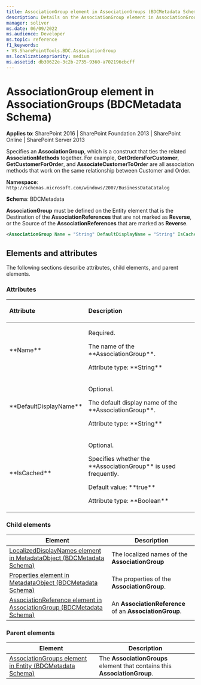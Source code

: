 ```yaml
---
title: AssociationGroup element in AssociationGroups (BDCMetadata Schema)
description: Details on the AssociationGroup element in AssociationGroups (BDCMetadata Schema)
manager: soliver
ms.date: 06/09/2022
ms.audience: Developer
ms.topic: reference
f1_keywords:
- VS.SharePointTools.BDC.AssociationGroup
ms.localizationpriority: medium
ms.assetid: db30622e-3c2b-2735-9360-a702196cbcff
---
```


# AssociationGroup element in AssociationGroups (BDCMetadata Schema)

**Applies to**: SharePoint 2016 | SharePoint Foundation 2013 | SharePoint Online | SharePoint Server 2013

Specifies an **AssociationGroup**, which is a construct that ties the related **AssociationMethods** together. For example, **GetOrdersForCustomer**, **GetCustomerForOrder**, and **AssociateCustomerToOrder** are all association methods that work on the same relationship between Customer and Order.

**Namespace**: `http://schemas.microsoft.com/windows/2007/BusinessDataCatalog`

**Schema**: BDCMetadata

**AssociationGroup** must be defined on the Entity element that is the Destination of the **AssociationReferences** that are not marked as **Reverse**, or the Source of the **AssociationReferences** that are marked as **Reverse**.

```XML
<AssociationGroup Name = "String" DefaultDisplayName = "String" IsCached = "Boolean"> </AssociationGroup>
```

## Elements and attributes

The following sections describe attributes, child elements, and parent elements.

### Attributes

<table>
<colgroup>
<col width="20%" />
<col width="80%" />
</colgroup>
<thead>
<tr class="header">
<th align="left"><p>Attribute</p></th>
<th align="left"><p>Description</p></th>
</tr>
</thead>
<tbody>
<tr class="odd">
<td align="left"><p>**Name**</p></td>
<td align="left"><p>Required.</p>
<p>The name of the **AssociationGroup**.</p>
<p>Attribute type: **String**</p></td>
</tr>
<tr class="even">
<td align="left"><p>**DefaultDisplayName**</p></td>
<td align="left"><p>Optional.</p>
<p>The default display name of the **AssociationGroup**.</p>
<p>Attribute type: **String**</p></td>
</tr>
<tr class="odd">
<td align="left"><p>**IsCached**</p></td>
<td align="left"><p>Optional.</p>
<p>Specifies whether the **AssociationGroup** is used frequently.</p>
<p>Default value: **true**</p>
<p>Attribute type: **Boolean**</p></td>
</tr>
</tbody>
</table>

### Child elements

| Element | Description |
| --- | --- |
| [LocalizedDisplayNames element in MetadataObject (BDCMetadata Schema)](localizeddisplaynames-element-in-metadataobject-bdcmetadata-schema.md) | The localized names of the **AssociationGroup**|
| [Properties element in MetadataObject (BDCMetadata Schema)](properties-element-in-metadataobject-bdcmetadata-schema.md) | The properties of the **AssociationGroup**. |
| [AssociationReference element in AssociationGroup (BDCMetadata Schema)](associationreference-element-in-associationgroup-bdcmetadata-schema.md) | An **AssociationReference** of an **AssociationGroup**. |

### Parent elements

| Element | Description |
| --- | --- |
| [AssociationGroups element in Entity (BDCMetadata Schema)](associationgroups-element-in-entity-bdcmetadata-schema.md) | The **AssociationGroups** element that contains this **AssociationGroup**. |
